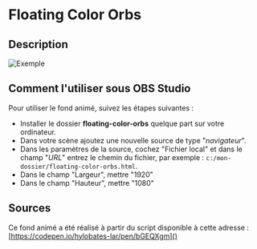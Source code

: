 # Floating Color Orbs

## Description

![Exemple](assets/img/example.gif)

## Comment l'utiliser sous OBS Studio

Pour utiliser le fond animé, suivez les étapes suivantes :

- Installer le dossier **floating-color-orbs** quelque part sur votre ordinateur.
- Dans votre scène ajoutez une nouvelle source de type "_navigateur_".
- Dans les paramètres de la source, cochez "Fichier local" et dans le
  champ "_URL_" entrez le chemin du fichier, par exemple : `c:/mon-dossier/floating-color-orbs.html`.
- Dans le champ "Largeur", mettre "1920"
- Dans le champ "Hauteur", mettre "1080"

## Sources

Ce fond animé a été réalisé à partir du script disponible à cette adresse : 
[https://codepen.io/hylobates-lar/pen/bGEQXgm]()